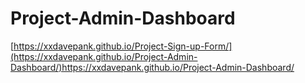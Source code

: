 # Project-Admin-Dashboard
[https://xxdavepank.github.io/Project-Sign-up-Form/](https://xxdavepank.github.io/Project-Admin-Dashboard/)https://xxdavepank.github.io/Project-Admin-Dashboard/
